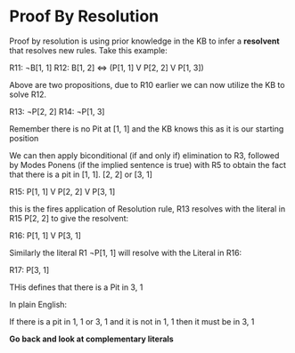 # Proof By Resolution 

Proof by resolution is using prior knowledge in the KB to infer a **resolvent** that resolves new rules. 
Take this example: 

R11: ¬B[1, 1]
R12: B[1, 2] <=> (P[1, 1] V P[2, 2] V P[1, 3])

Above are two propositions, due to R10 earlier we can now utilize the KB to solve R12.

R13: ¬P[2, 2]
R14: ¬P[1, 3]

Remember there is no Pit at [1, 1] and the KB knows this as it is our starting position

We can then apply biconditional (if and only if) elimination to R3, followed by Modes Ponens (if the implied sentence is true) with R5  to obtain the fact that there is a pit in [1, 1]. [2, 2] or [3, 1]

R15: P[1, 1] V P[2, 2] V P[3, 1]

this is the fires application of Resolution rule, R13 resolves with the literal in R15 P[2, 2] to give the resolvent: 

R16: P[1, 1] V P[3, 1]

Similarly the literal R1 ¬P[1, 1] will resolve with the Literal in R16: 

R17: P[3, 1]

THis defines that there is a Pit in 3, 1

In plain English: 

If there is a pit in 1, 1 or 3, 1 and it is not in 1, 1 then it must be in 3, 1


**Go back and look at complementary literals**
